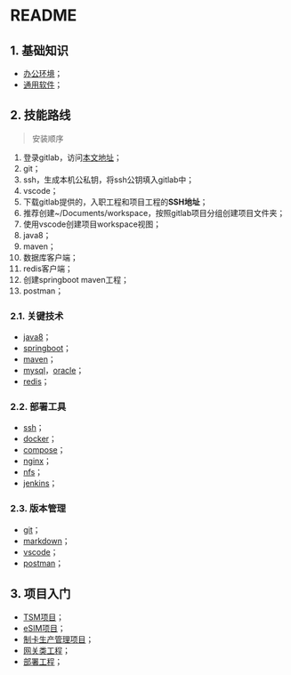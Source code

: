 # README

## 1. 基础知识

- [办公环境](../基础知识/办公环境.md)；
- [通用软件](../基础知识/通用软件.md)；

## 2. 技能路线

> 安装顺序

1. 登录gitlab，访问[本文地址](http://10.1.14.6:5080/h-r/employ/-/tree/main/入职/培训计划/系统研发)；
2. git；
3. ssh，生成本机公私钥，将ssh公钥填入gitlab中；
4. vscode；
5. 下载gitlab提供的，入职工程和项目工程的**SSH地址**；
6. 推荐创建~/Documents/workspace，按照gitlab项目分组创建项目文件夹；
7. 使用vscode创建项目workspace视图；
8. java8；
9. maven；
10. 数据库客户端；
11. redis客户端；
12. 创建springboot maven工程；
13. postman；

### 2.1. 关键技术

- [java8](./关键技术/java8.md)；
- [springboot](./关键技术/springboot.md)；
- [maven](./关键技术/maven.md)；
- [mysql](./关键技术/mysql.md)，[oracle](./关键技术/oracle.md)；
- [redis](./关键技术/redis.md)；

### 2.2. 部署工具

- [ssh](./部署工具/ssh.md)；
- [docker](./部署工具/docker.md)；
- [compose](./部署工具/compose.md)；
- [nginx](./部署工具/nginx.md)；
- [nfs](./部署工具/nfs.md)；
- [jenkins](./部署工具/jenkins.md)；

### 2.3. 版本管理

- [git](./版本管理/git.md)；
- [markdown](./版本管理/markdown.md)；
- [vscode](./版本管理/vscode.md)；
- [postman](./版本管理/postman.md)；

## 3. 项目入门

- [TSM项目](http://10.1.14.6:5080/rd/tsm)；
- [eSIM项目](http://10.1.14.6:5080/rd/esim)；
- [制卡生产管理项目](http://10.1.14.6:5080/rd/herp)；
- [网关类工程](http://10.1.14.6:5080/rd/gateway)；
- [部署工程](http://10.1.14.6:5080/rd/deploy)；
